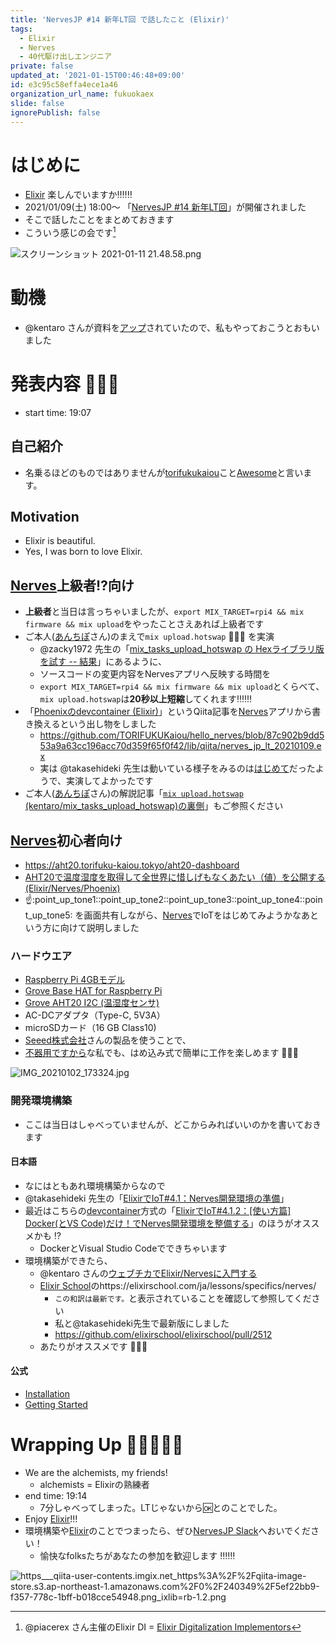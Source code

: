 ```yaml
---
title: 'NervesJP #14 新年LT回 で話したこと (Elixir)'
tags:
  - Elixir
  - Nerves
  - 40代駆け出しエンジニア
private: false
updated_at: '2021-01-15T00:46:48+09:00'
id: e3c95c58effa4ece1a46
organization_url_name: fukuokaex
slide: false
ignorePublish: false
---
```

# はじめに
- [Elixir](https://elixir-lang.org/) 楽しんでいますか:bangbang::bangbang::bangbang:
- 2021/01/09(土) 18:00〜 「[NervesJP #14 新年LT回](https://nerves-jp.connpass.com/event/199455/)」が開催されました
- そこで話したことをまとめておきます
- こういう感じの会です[^1]

![スクリーンショット 2021-01-11 21.48.58.png](https://qiita-image-store.s3.ap-northeast-1.amazonaws.com/0/131808/741c75b2-e899-a908-2ab8-53ef4d774920.png)

[^1]: @piacerex さん主催のElixir DI = [Elixir Digitalization Implementors](https://fukuokaex.connpass.com/event/192867/)

# 動機
- @kentaro さんが資料を[アップ](https://nerves-jp.connpass.com/event/199455/presentation/)されていたので、私もやっておこうとおもいました

# 発表内容 :tada::tada::tada:
- start time: 19:07

## 自己紹介
- 名乗るほどのものではありませんが[torifukukaiou](https://twitter.com/torifukukaiou)こと[Awesome](https://interface.cqpub.co.jp/wp-content/uploads/if2101_152.pdf)と言います。

## Motivation
- Elixir is beautiful.
- Yes, I was born to love Elixir.

## [Nerves](https://www.nerves-project.org/)上級者:interrobang:向け

- **上級者**と当日は言っちゃいましたが、`export MIX_TARGET=rpi4 && mix firmware && mix upload`をやったことさえあれば上級者です
- ご本人([あんちぽ](https://qiita.com/kentaro)さん)のまえで`mix upload.hotswap` 🚀🚀🚀 を実演
    - @zacky1972 先生の「[mix_tasks_upload_hotswap の Hexライブラリ版を試す -- 結果](https://qiita.com/zacky1972/items/f0b47eded7c902008871#%E7%B5%90%E6%9E%9C)」にあるように、
    - ソースコードの変更内容をNervesアプリへ反映する時間を
    - `export MIX_TARGET=rpi4 && mix firmware && mix upload`とくらべて、`mix upload.hotswap`は**20秒以上短縮**してくれます:bangbang::bangbang::bangbang:
- 「[Phoenixのdevcontainer (Elixir)](https://qiita.com/torifukukaiou/items/636bb0a08d6a0b597a69)」というQiita記事を[Nerves](https://www.nerves-project.org/)アプリから書き換えるという出し物をしました
    - https://github.com/TORIFUKUKaiou/hello_nerves/blob/87c902b9dd553a9a63cc196acc70d359f65f0f42/lib/qiita/nerves_jp_lt_20210109.ex
    - 実は @takasehideki 先生は動いている様子をみるのは[はじめて](https://twitter.com/takasehideki/status/1347851305776078849)だったようで、実演してよかったです
- ご本人([あんちぽ](https://qiita.com/kentaro)さん)の解説記事「[`mix upload.hotswap` (kentaro/mix_tasks_upload_hotswap)の裏側](https://qiita.com/kentaro/items/3fbf6a0e603adf64b235)」もご参照ください

## [Nerves](https://www.nerves-project.org/)初心者向け

- https://aht20.torifuku-kaiou.tokyo/aht20-dashboard
- [AHT20で温度湿度を取得して全世界に惜しげもなくあたい（値）を公開する(Elixir/Nerves/Phoenix)](https://qiita.com/torifukukaiou/items/5876bc4576e7b7991347)
- :point_up::point_up_tone1::point_up_tone2::point_up_tone3::point_up_tone4::point_up_tone5: を画面共有しながら、[Nerves](https://www.nerves-project.org/)でIoTをはじめてみようかなあという方に向けて説明しました

### ハードウエア
- [Raspberry Pi 4GBモデル](https://www.seeedstudio.com/Raspberry-Pi-4-Computer-Model-B-4GB-p-4077.html)
- [Grove Base HAT for Raspberry Pi](https://wiki.seeedstudio.com/jp/Grove_Base_Hat_for_Raspberry_Pi/)
- [Grove AHT20 I2C (温湿度センサ)](https://jp.seeedstudio.com/Grove-AHT20-I2C-Industrial-grade-temperature-and-humidity-sensor-p-4497.html)
- AC-DCアダプタ（Type-C, 5V3A）
- microSDカード（16 GB Class10)
- [Seeed株式会社](https://www.seeed.co.jp/)さんの製品を使うことで、
- [不器用ですから](https://www.youtube.com/watch?v=c4e7jGkbDDw&t=40)な私でも、はめ込み式で簡単に工作を楽しめます 🚀🚀🚀 

![IMG_20210102_173324.jpg](https://qiita-image-store.s3.ap-northeast-1.amazonaws.com/0/131808/96e4da17-99e2-8732-1048-cc21f04ee61a.jpeg)

### 開発環境構築
- ここは当日はしゃべっていませんが、どこからみればいいのかを書いておきます

#### 日本語
- なにはともあれ環境構築からなので
- @takasehideki 先生の「[ElixirでIoT#4.1：Nerves開発環境の準備](https://qiita.com/takasehideki/items/88dda57758051d45fcf9)」
- 最近はこちらの[devcontainer](https://code.visualstudio.com/docs/remote/containers)方式の「[ElixirでIoT#4.1.2：[使い方篇] Docker(とVS Code)だけ！でNerves開発環境を整備する](https://qiita.com/takasehideki/items/27005ba9c0d9eb693ea9)」のほうがオススメかも :interrobang:
    - DockerとVisual Studio Codeでできちゃいます
- 環境構築ができたら、
    - @kentaro さんの[ウェブチカでElixir/Nervesに入門する](https://qiita.com/kentaro/items/e8df79aa93b9fe9a567e)
    - [Elixir School](https://elixirschool.com/en/)のhttps://elixirschool.com/ja/lessons/specifics/nerves/
        - `この和訳は最新です。`と表示されていることを確認して参照してください
        - 私と@takasehideki先生で最新版にしました
        - https://github.com/elixirschool/elixirschool/pull/2512
    - あたりがオススメです :rocket::rocket::rocket: 

#### 公式
- [Installation](https://hexdocs.pm/nerves/installation.html#content)
- [Getting Started](https://hexdocs.pm/nerves/getting-started.html#content)

# Wrapping Up 🎍🎍🎍🎍🎍
- We are the alchemists, my friends!
  - alchemists = Elixirの熟練者
- end time: 19:14
    - 7分しゃべってしまった。LTじゃないから:ok:とのことでした。
- Enjoy [Elixir](https://elixir-lang.org/)!!!
- 環境構築や[Elixir](https://elixir-lang.org/)のことでつまったら、ぜひ[NervesJP Slack](https://join.slack.com/t/nerves-jp/shared_invite/enQtNzc0NTM1OTA5MzQ1LTg5NTAyYThiYzRlNDRmNDIwM2ZlZTJiZDc1MmE5NTFjYzA5OTE4ZTM5OWQxODFhZjY1NWJmZTc4NThkMjQ1Yjk)へおいでください！
    - 愉快なfolksたちがあなたの参加を歓迎します :bangbang::bangbang::bangbang:

![https___qiita-user-contents.imgix.net_https%3A%2F%2Fqiita-image-store.s3.ap-northeast-1.amazonaws.com%2F0%2F240349%2F5ef22bb9-f357-778c-1bff-b018cce54948.png_ixlib=rb-1.2.png](https://qiita-image-store.s3.ap-northeast-1.amazonaws.com/0/131808/447253f9-3060-8bb7-7132-7754ef4aead5.png)



